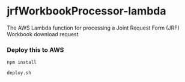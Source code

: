 # jrfWorkbookProcessor-lambda

The AWS Lambda function for processing a Joint Request Form (JRF) Workbook download request

### Deploy this to AWS

`npm install`

`deploy.sh`
